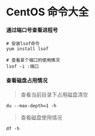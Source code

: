 # CentOS 命令大全

#### 通过端口号查看进程号
```shell
# 安装lsof命令
yum install lsof

# 查看某个端口的使用情况
lsof -i :端口 
```

#### 查看磁盘占用情况
> 查看当前目录下占用磁盘清空
```shell
du --max-depth=1 -h
```
> 查看磁盘使用情况
```shell
df -h
```







[//]: # (#### 编辑文件Vim)